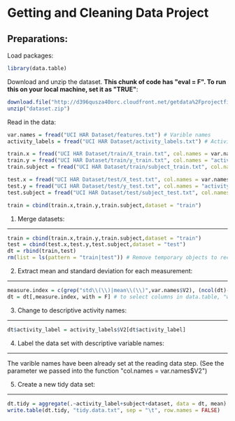 Getting and Cleaning Data Project
=================================
Preparations:
------------------
Load packages:

```r
library(data.table)
```

Download and unzip the dataset. **This chunk of code has "eval = F". To run this on your local machine, set it as "TRUE"**:

```r
download.file("http://d396qusza40orc.cloudfront.net/getdata%2Fprojectfiles%2FUCI%20HAR%20Dataset.zip", "dataset.zip")
unzip("dataset.zip")
```

Read in the data:

```r
var.names = fread("UCI HAR Dataset/features.txt") # Varible names
activity_labels = fread("UCI HAR Dataset/activity_labels.txt") # Activity names

train.x = fread("UCI HAR Dataset/train/X_train.txt", col.names = var.names$V2)
train.y = fread("UCI HAR Dataset/train/y_train.txt", col.names = "activity_label")
train.subject = fread("UCI HAR Dataset/train/subject_train.txt", col.names = "subject")

test.x = fread("UCI HAR Dataset/test/X_test.txt", col.names = var.names$V2)
test.y = fread("UCI HAR Dataset/test/y_test.txt", col.names = "activity_label")
test.subject = fread("UCI HAR Dataset/test/subject_test.txt", col.names = "subject")

train = cbind(train.x,train.y,train.subject,dataset = "train")
```

1. Merge datasets:
---------------

```r
train = cbind(train.x,train.y,train.subject,dataset = "train")
test = cbind(test.x,test.y,test.subject,dataset = "test")
dt = rbind(train,test)
rm(list = ls(pattern = "train|test")) # Remove temporary objects to recycle some memory
```

2. Extract mean and standard deviation for each measurement:
-------------------

```r
measure.index = c(grep("std\\(\\)|mean\\(\\)",var.names$V2), (ncol(dt)-2):ncol(dt)) # The index of extracted value and also the augmented varibles.
dt = dt[,measure.index, with = F] # to select columns in data.table, "with = FALSE" is needed.
```

3. Change to descriptive activity names:
----------------

```r
dt$activity_label = activity_labels$V2[dt$activity_label]
```

4. Label the data set with descriptive variable names:
----------------
The varible names have been already set at the reading data step. (See the parameter we passed into the function "col.names = var.names$V2")

5. Create a new tidy data set:
---------------

```r
dt.tidy = aggregate(.~activity_label+subject+dataset, data = dt, mean)
write.table(dt.tidy, "tidy.data.txt", sep = "\t", row.names = FALSE)
```


